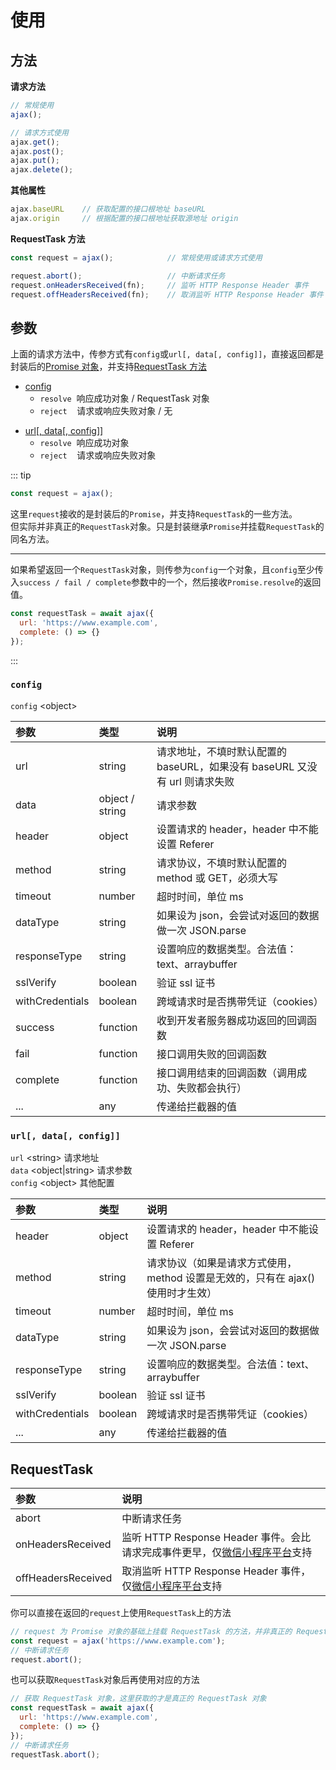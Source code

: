 # 使用

## 方法

**请求方法**

```JavaScript
// 常规使用
ajax();

// 请求方式使用
ajax.get();
ajax.post();
ajax.put();
ajax.delete();
```

**其他属性**

```JavaScript
ajax.baseURL    // 获取配置的接口根地址 baseURL
ajax.origin     // 根据配置的接口根地址获取源地址 origin
```

**RequestTask 方法**

```JavaScript
const request = ajax();            // 常规使用或请求方式使用

request.abort();                   // 中断请求任务
request.onHeadersReceived(fn);     // 监听 HTTP Response Header 事件
request.offHeadersReceived(fn);    // 取消监听 HTTP Response Header 事件
```

## 参数

上面的请求方法中，传参方式有`config`或`url[, data[, config]]`，直接返回都是封装后的[Promise 对象][1]，并支持[RequestTask 方法](/usage.html#requesttask)

- [config](/usage.html#config)
  - `resolve` &nbsp;响应成功对象 / RequestTask 对象
  - `reject` &nbsp;&nbsp;&nbsp;请求或响应失败对象 / 无

* [url[, data[, config]]](usage.html#url-data-config)
  - `resolve` &nbsp;响应成功对象
  - `reject` &nbsp;&nbsp;&nbsp;请求或响应失败对象

::: tip

```JavaScript
const request = ajax();
```

这里`request`接收的是封装后的`Promise`，并支持`RequestTask`的一些方法。<br />
但实际并非真正的`RequestTask`对象。只是封装继承`Promise`并挂载`RequestTask`的同名方法。

---

如果希望返回一个`RequestTask`对象，则传参为`config`一个对象，且`config`至少传入`success / fail / complete`参数中的一个，然后接收`Promise.resolve`的返回值。

```JavaScript
const requestTask = await ajax({
  url: 'https://www.example.com',
  complete: () => {}
});
```

:::

### `config`

`config` \<object\>

| 参数            | 类型            | 说明                                                                       |
| :-------------- | :-------------- | :------------------------------------------------------------------------- |
| url             | string          | 请求地址，不填时默认配置的 baseURL，如果没有 baseURL 又没有 url 则请求失败 |
| data            | object / string | 请求参数                                                                   |
| header          | object          | 设置请求的 header，header 中不能设置 Referer                               |
| method          | string          | 请求协议，不填时默认配置的 method 或 GET，必须大写                         |
| timeout         | number          | 超时时间，单位 ms                                                          |
| dataType        | string          | 如果设为 json，会尝试对返回的数据做一次 JSON.parse                         |
| responseType    | string          | 设置响应的数据类型。合法值：text、arraybuffer                              |
| sslVerify       | boolean         | 验证 ssl 证书                                                              |
| withCredentials | boolean         | 跨域请求时是否携带凭证（cookies）                                          |
| success         | function        | 收到开发者服务器成功返回的回调函数                                         |
| fail            | function        | 接口调用失败的回调函数                                                     |
| complete        | function        | 接口调用结束的回调函数（调用成功、失败都会执行）                           |
| ...             | any             | 传递给拦截器的值                                                           |

### `url[, data[, config]]`

`url` \<string\> 请求地址  
`data` \<object|string\> 请求参数  
`config` \<object\> 其他配置

| 参数            | 类型    | 说明                                                                            |
| :-------------- | :------ | :------------------------------------------------------------------------------ |
| header          | object  | 设置请求的 header，header 中不能设置 Referer                                    |
| method          | string  | 请求协议（如果是请求方式使用，method 设置是无效的，只有在 ajax() 使用时才生效） |
| timeout         | number  | 超时时间，单位 ms                                                               |
| dataType        | string  | 如果设为 json，会尝试对返回的数据做一次 JSON.parse                              |
| responseType    | string  | 设置响应的数据类型。合法值：text、arraybuffer                                   |
| sslVerify       | boolean | 验证 ssl 证书                                                                   |
| withCredentials | boolean | 跨域请求时是否携带凭证（cookies）                                               |
| ...             | any     | 传递给拦截器的值                                                                |

## RequestTask

| 参数               | 说明                                                                            |
| :----------------- | :------------------------------------------------------------------------------ |
| abort              | 中断请求任务                                                                    |
| onHeadersReceived  | 监听 HTTP Response Header 事件。会比请求完成事件更早，仅[微信小程序平台][2]支持 |
| offHeadersReceived | 取消监听 HTTP Response Header 事件，仅[微信小程序平台][3]支持                   |

你可以直接在返回的`request`上使用`RequestTask`上的方法

```JavaScript
// request 为 Promise 对象的基础上挂载 RequestTask 的方法，并非真正的 RequestTask 对象
const request = ajax('https://www.example.com');
// 中断请求任务
request.abort();
```

也可以获取`RequestTask`对象后再使用对应的方法

```JavaScript
// 获取 RequestTask 对象，这里获取的才是真正的 RequestTask 对象
const requestTask = await ajax({
  url: 'https://www.example.com',
  complete: () => {}
});
// 中断请求任务
requestTask.abort();
```

[1]: https://developer.mozilla.org/zh-CN/docs/Web/JavaScript/Reference/Global_Objects/Promise
[2]: https://developers.weixin.qq.com/miniprogram/dev/api/RequestTask.onHeadersReceived.html
[3]: https://developers.weixin.qq.com/miniprogram/dev/api/RequestTask.offHeadersReceived.html
